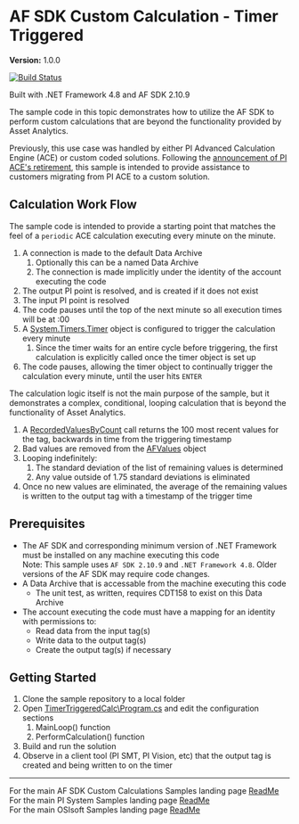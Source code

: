 # AF SDK Custom Calculation - Timer Triggered

**Version:** 1.0.0

[![Build Status](https://dev.azure.com/osieng/engineering/_apis/build/status/product-readiness/PI-System/osisoft.sample-afsdk-timer_triggered_calculation-dotnet?branchName=main)](https://dev.azure.com/osieng/engineering/_build/latest?definitionId=3927&branchName=main)

Built with .NET Framework 4.8 and AF SDK 2.10.9


The sample code in this topic demonstrates how to utilize the AF SDK to perform custom calculations that are beyond the functionality provided by Asset Analytics.

Previously, this use case was handled by either PI Advanced Calculation Engine (ACE) or custom coded solutions. Following the [announcement of PI ACE's retirement](https://pisquare.osisoft.com/s/article/000036664), this sample is intended to provide assistance to customers migrating from PI ACE to a custom solution.

## Calculation Work Flow

The sample code is intended to provide a starting point that matches the feel of a `periodic` ACE calculation executing every minute on the minute.

1. A connection is made to the default Data Archive
    1. Optionally this can be a named Data Archive
    1. The connection is made implicitly under the identity of the account executing the code
1. The output PI point is resolved, and is created if it does not exist
1. The input PI point is resolved
1. The code pauses until the top of the next minute so all execution times will be at :00
1. A [System.Timers.Timer](https://docs.microsoft.com/en-us/dotnet/api/system.timers.timer?view=netframework-4.8) object is configured to trigger the calculation every minute
    1. Since the timer waits for an entire cycle before triggering, the first calculation is explicitly called once the timer object is set up
1. The code pauses, allowing the timer object to continually trigger the calculation every minute, until the user hits `ENTER`

The calculation logic itself is not the main purpose of the sample, but it demonstrates a complex, conditional, looping calculation that is beyond the functionality of Asset Analytics.

1. A [RecordedValuesByCount](https://docs.osisoft.com/bundle/af-sdk/page/html/M_OSIsoft_AF_PI_PIPoint_RecordedValuesByCount.htm) call returns the 100 most recent values for the tag, backwards in time from the triggering timestamp
1. Bad values are removed from the [AFValues](https://docs.osisoft.com/bundle/af-sdk/page/html/T_OSIsoft_AF_Asset_AFValues.htm) object
1. Looping indefinitely:
    1. The standard deviation of the list of remaining values is determined
    1. Any value outside of 1.75 standard deviations is eliminated
1. Once no new values are eliminated, the average of the remaining values is written to the output tag with a timestamp of the trigger time


## Prerequisites

- The AF SDK and corresponding minimum version of .NET Framework must be installed on any machine executing this code  
Note: This sample uses `AF SDK 2.10.9` and `.NET Framework 4.8`. Older versions of the AF SDK may require code changes.
- A Data Archive that is accessable from the machine executing this code
    - The unit test, as written, requires CDT158 to exist on this Data Archive
- The account executing the code must have a mapping for an identity with permissions to:
    - Read data from the input tag(s)
    - Write data to the output tag(s)
    - Create the output tag(s) if necessary

## Getting Started

1. Clone the sample repository to a local folder
1. Open [TimerTriggeredCalc\Program.cs](TimerTriggeredCalc\Program.cs) and edit the configuration sections
    1. MainLoop() function
    1. PerformCalculation() function
1. Build and run the solution
1. Observe in a client tool (PI SMT, PI Vision, etc) that the output tag is created and being written to on the timer


---

For the main AF SDK Custom Calculations Samples landing page [ReadMe](https://github.com/osisoft/OSI-Samples-PI-System/tree/main/docs/AF-SDK-Custom-Calculations-Docs)  
For the main PI System Samples landing page [ReadMe](https://github.com/osisoft/OSI-Samples-PI-System)  
For the main OSIsoft Samples landing page [ReadMe](https://github.com/osisoft/OSI-Samples)